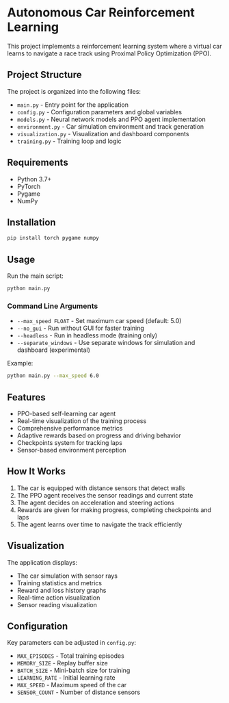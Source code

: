 # Autonomous Car Reinforcement Learning

This project implements a reinforcement learning system where a virtual car learns to navigate a race track using Proximal Policy Optimization (PPO).

## Project Structure

The project is organized into the following files:

- `main.py` - Entry point for the application
- `config.py` - Configuration parameters and global variables
- `models.py` - Neural network models and PPO agent implementation
- `environment.py` - Car simulation environment and track generation
- `visualization.py` - Visualization and dashboard components
- `training.py` - Training loop and logic

## Requirements

- Python 3.7+
- PyTorch
- Pygame
- NumPy

## Installation

```bash
pip install torch pygame numpy
```

## Usage

Run the main script:

```bash
python main.py
```

### Command Line Arguments

- `--max_speed FLOAT` - Set maximum car speed (default: 5.0)
- `--no_gui` - Run without GUI for faster training
- `--headless` - Run in headless mode (training only)
- `--separate_windows` - Use separate windows for simulation and dashboard (experimental)

Example:

```bash
python main.py --max_speed 6.0
```

## Features

- PPO-based self-learning car agent
- Real-time visualization of the training process
- Comprehensive performance metrics
- Adaptive rewards based on progress and driving behavior
- Checkpoints system for tracking laps
- Sensor-based environment perception

## How It Works

1. The car is equipped with distance sensors that detect walls
2. The PPO agent receives the sensor readings and current state
3. The agent decides on acceleration and steering actions
4. Rewards are given for making progress, completing checkpoints and laps
5. The agent learns over time to navigate the track efficiently

## Visualization

The application displays:
- The car simulation with sensor rays
- Training statistics and metrics
- Reward and loss history graphs
- Real-time action visualization
- Sensor reading visualization

## Configuration

Key parameters can be adjusted in `config.py`:

- `MAX_EPISODES` - Total training episodes
- `MEMORY_SIZE` - Replay buffer size
- `BATCH_SIZE` - Mini-batch size for training
- `LEARNING_RATE` - Initial learning rate
- `MAX_SPEED` - Maximum speed of the car
- `SENSOR_COUNT` - Number of distance sensors
